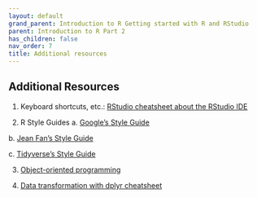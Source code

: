 ```yaml
---
layout: default
grand_parent: Introduction to R Getting started with R and RStudio
parent: Introduction to R Part 2
has_children: false
nav_order: 7
title: Additional resources
---
```



## Additional Resources 
1. Keyboard shortcuts, etc.: [RStudio cheatsheet about the RStudio IDE](https://ucdavis-bioinformatics-training.github.io/Oct2017-ILRI-Workshop/Cheat_Sheets/rstudio-IDE-cheatsheet.pdf)

2. R Style Guides 
a. [Google’s Style Guide](https://google.github.io/styleguide/Rguide.html) 

b. [Jean Fan’s Style Guide](http://jef.works/R-style-guide/) 

c. [Tidyverse’s Style Guide](https://style.tidyverse.org/) 

3. [Object-oriented programming](https://cran.r-project.org/doc/manuals/r-release/R-lang.html#Objects) 

4. [Data transformation with dplyr cheatsheet](https://raw.githubusercontent.com/rstudio/cheatsheets/main/data-transformation.pdf) 





